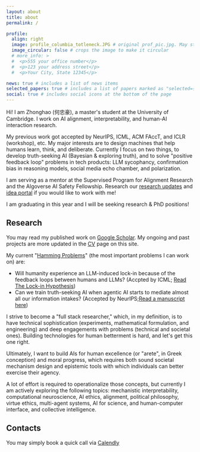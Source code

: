 ```yaml
---
layout: about
title: about
permalink: /

profile:
  align: right
  image: profile_columbia_totleneck.JPG # original prof_pic.jpg. May still persist in different locations.
  image_circular: false # crops the image to make it circular
  # more_info: >
  #  <p>555 your office number</p>
  #  <p>123 your address street</p>
  #  <p>Your City, State 12345</p>

news: true # includes a list of news items
selected_papers: true # includes a list of papers marked as "selected={true}"
social: true # includes social icons at the bottom of the page
---
```

Hi! I am Zhonghao (何忠豪), a master's student at the University of Cambridge. I work on AI alignment, interpretability, and human-AI interaction research. 

My previous work got accepted by NeurIPS, ICML, ACM FAccT, and ICLR (workshop), etc. My major interests are to design machines that help humans learn, think, and deliberate. Currently I focus on two things, to develop truth-seeking AI (Bayesian & exploring truth), and to solve "positive feedback loop" problems in tech products: LLM sycophancy, confirmation bias in reasoning models, social media echo chamber, and polarization. 

I am serving as a mentor at the Supervised Program for Alignment Research and the Algoverse AI Safety Fellowship. Research our [research updates](https://tinyurl.com/prevailai) and [idea portal](https://docs.google.com/document/d/17HGZ8M8QY5Lvna3Cxp83U6uXNMbnWRJWA1t3dE6yoco/edit?tab=t.0) if you would like to work with me!

I am graduating in this year and I will be seeking research & PhD positions! 

## Research

You may read my published work on [Google Scholar](https://scholar.google.com/citations?user=PuUcZTYAAAAJ&hl=en&oi=ao). My ongoing and past projects are more updated in the [CV](https://hezhonghao.github.io/assets/pdf/Zhonghao_CV_Technical_2025.pdf) page on this site.

My current "[Hamming Problems](https://www.cs.virginia.edu/~robins/YouAndYourResearch.html)" (the most important problems I can work on) are:

- Will humanity experience an LLM-induced lock-in because of the feedback loops between humans and LLMs? (Accpted by ICML; [Read The Lock-in Hypothesis](https://thelockinhypothesis.com))
- Can we train truth-seeking AI when agentic AI starts to mediate almost all our information intakes? (Accepted by NeurIPS;[Read a manuscript here](https://docs.google.com/document/d/1rHhOVqLlEMwZYJ7p520P9Qctjj52LlU0y6tza32xENo/edit?tab=t.0#heading=h.570sa3ncv5hw))

I strive to become a "full stack researcher," which, in my definition, is to have technical sophistication (experiments, mathematical formulation, and engineering) and deep engagements with problems (technical and societal ones). Building technologies for human betterment is hard, and let's get this one right.

Ultimately, I want to build AIs for human excellence (or "arete", in Greek conception) and moral progress, which requires both sound societal mechanism design and epistemic tools with which individuals can better exercise their agency.

A lot of effort is required to operationalize those concepts, but currently I am actively exploring the following topics: mechanistic interpretability, computational neuroscience, AI ethics, alignment, political philosophy, virtue ethics, multi-agent systems, AI for science, and human-computer interface, and collective intelligence.

## Contacts

You may simply book a quick call via [Calendly](https://calendly.com/hezhonghao) <!---You may drop me an email at hezhonghao2030@gmail.com--->
